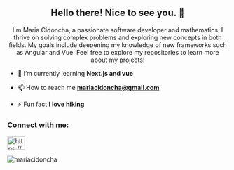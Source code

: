 <h2 align="center">Hello there! Nice to see you. 👋</h2>
<p align="center">I'm Maria Cidoncha, a passionate software developer and mathematics. I thrive on solving complex problems and exploring new concepts in both fields. My goals include deepening my knowledge of new frameworks such as Angular and Vue. Feel free to explore my repositories to learn more about my projects!</p>

- 🌱 I’m currently learning **Next.js and vue**

- 📫 How to reach me **mariacidoncha@gmail.com**

- ⚡ Fun fact **I love hiking**

<h3 align="left">Connect with me:</h3>
<p align="left">
<a href="https://linkedin.com/in/https://www.linkedin.com/in/mariacidoncha/" target="blank"><img align="center" src="https://raw.githubusercontent.com/rahuldkjain/github-profile-readme-generator/master/src/images/icons/Social/linked-in-alt.svg" alt="https://www.linkedin.com/in/mariacidoncha/" height="30" width="40" /></a>
</p>

<p><img align="center" src="https://github-readme-stats.vercel.app/api/top-langs?username=mariacidoncha&show_icons=true&locale=en&layout=compact" alt="mariacidoncha" /></p>
